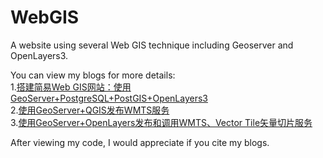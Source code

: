# WebGIS
A website using several Web GIS technique including Geoserver and OpenLayers3.

You can view my blogs for more details:  
1.[搭建简易Web GIS网站：使用GeoServer+PostgreSQL+PostGIS+OpenLayers3](http://www.cnblogs.com/kkyyhh96/p/6379515.html)  
2.[使用GeoServer+QGIS发布WMTS服务](http://www.cnblogs.com/kkyyhh96/p/7808905.html)  
3.[使用GeoServer+OpenLayers发布和调用WMTS、Vector Tile矢量切片服务](http://www.cnblogs.com/kkyyhh96/p/7884694.html)  

After viewing my code, I would appreciate if you cite my blogs.
